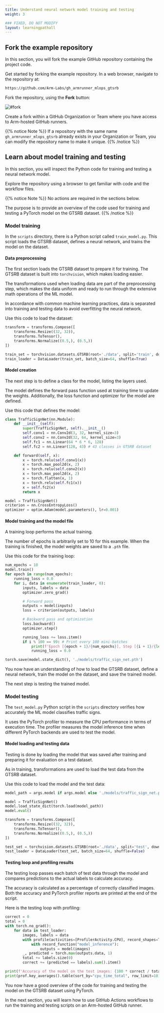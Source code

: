 ```yaml
---
title: Understand neural network model training and testing
weight: 3

### FIXED, DO NOT MODIFY
layout: learningpathall
---
```


## Fork the example repository

In this section, you will fork the example GitHub repository containing the project code.

Get started by forking the example repository. In a web browser, navigate to the repository at:

```bash
https://github.com/Arm-Labs/gh_armrunner_mlops_gtsrb
```
Fork the repository, using the **Fork** button:

![#fork](/images/fork.png)

Create a fork within a GitHub Organization or Team where you have access to Arm-hosted GitHub runners. 

{{% notice Note %}}
If a repository with the same name `gh_armrunner_mlops_gtsrb` already exists in your Organization or Team, you can modify the repository name to make it unique.
{{% /notice %}}

## Learn about model training and testing

In this section, you will inspect the Python code for training and testing a neural network model.

Explore the repository using a browser to get familiar with code and the workflow files. 

{{% notice Note %}}
No actions are required in the sections below.

The purpose is to provide an overview of the code used for training and testing a PyTorch model on the GTSRB dataset. 
{{% /notice %}}

### Model training

In the `scripts` directory, there is a Python script called `train_model.py`. This script loads the GTSRB dataset, defines a neural network, and trains the model on the dataset.

#### Data preprocessing

The first section loads the GTSRB dataset to prepare it for training. The GTSRB dataset is built into `torchvision`, which makes loading easier. 

The transformations used when loading data are part of the preprocessing step, which makes the data uniform and ready to run through the extensive math operations of the ML model. 

In accordance with common machine learning practices, data is separated into training and testing data to avoid overfitting the neural network.

Use this code to load the dataset:

```python
transform = transforms.Compose([
    transforms.Resize((32, 32)),
    transforms.ToTensor(),
    transforms.Normalize((0.5,), (0.5,))
])

train_set = torchvision.datasets.GTSRB(root='./data', split='train', download=True, transform=transform)
train_loader = DataLoader(train_set, batch_size=64, shuffle=True)
```

#### Model creation

The next step is to define a class for the model, listing the layers used. 

The model defines the forward pass function used at training time to update the weights. Additionally, the loss function and optimizer for the model are defined.

Use this code that defines the model:

```python
class TrafficSignNet(nn.Module):
    def __init__(self):
        super(TrafficSignNet, self).__init__()
        self.conv1 = nn.Conv2d(3, 32, kernel_size=3)
        self.conv2 = nn.Conv2d(32, 64, kernel_size=3)
        self.fc1 = nn.Linear(64 * 6 * 6, 128)
        self.fc2 = nn.Linear(128, 43) # 43 classes in GTSRB dataset

    def forward(self, x):
        x = torch.relu(self.conv1(x))
        x = torch.max_pool2d(x, 2)
        x = torch.relu(self.conv2(x))
        x = torch.max_pool2d(x, 2)
        x = torch.flatten(x, 1)
        x = torch.relu(self.fc1(x))
        x = self.fc2(x)
        return x

model = TrafficSignNet()
criterion = nn.CrossEntropyLoss()
optimizer = optim.Adam(model.parameters(), lr=0.001)
```

#### Model training and the model file

A training loop performs the actual training. 

The number of epochs is arbitrarily set to 10 for this example. When the training is finished, the model weights are saved to a `.pth` file.

Use this code for the training loop:

```python
num_epochs = 10
model.train()
for epoch in range(num_epochs):
    running_loss = 0.0
    for i, data in enumerate(train_loader, 0):
        inputs, labels = data
        optimizer.zero_grad()

        # Forward pass
        outputs = model(inputs)
        loss = criterion(outputs, labels)

        # Backward pass and optimization
        loss.backward()
        optimizer.step()

        running_loss += loss.item()
        if i % 100 == 99: # Print every 100 mini-batches
            print(f'Epoch [{epoch + 1}/{num_epochs}], Step [{i + 1}/{len(train_loader)}], Loss: {running_loss / 100:.4f}')
            running_loss = 0.0

torch.save(model.state_dict(), './models/traffic_sign_net.pth')
```

You now have an understanding of how to load the GTSRB dataset, define a neural network, train the model on the dataset, and save the trained model.

The next step is testing the trained model.

### Model testing

The `test_model.py` Python script in the `scripts` directory verifies how accurately the ML model classifies traffic signs. 

It uses the PyTorch profiler to measure the CPU performance in terms of execution time. The profiler measures the model inference time when different PyTorch backends are used to test the model.

#### Model loading and testing data

Testing is done by loading the model that was saved after training and preparing it for evaluation on a test dataset. 

As in training, transformations are used to load the test data from the GTSRB dataset.

Use this code to load the model and the test data:

```python
model_path = args.model if args.model else './models/traffic_sign_net.pth'

model = TrafficSignNet()
model.load_state_dict(torch.load(model_path))
model.eval()

transform = transforms.Compose([
    transforms.Resize((32, 32)),
    transforms.ToTensor(),
    transforms.Normalize((0.5,), (0.5,))
])

test_set = torchvision.datasets.GTSRB(root='./data', split='test', download=True, transform=transform)
test_loader = DataLoader(test_set, batch_size=64, shuffle=False)
```

#### Testing loop and profiling results

The testing loop passes each batch of test data through the model and compares predictions to the actual labels to calculate accuracy. 

The accuracy is calculated as a percentage of correctly classified images. Both the accuracy and PyTorch profiler reports are printed at the end of the script.

Here is the testing loop with profiling:

```python
correct = 0
total = 0
with torch.no_grad():
    for data in test_loader:
        images, labels = data
        with profile(activities=[ProfilerActivity.CPU], record_shapes=True) as prof:
            with record_function("model_inference"):
                outputs = model(images)
        _, predicted = torch.max(outputs.data, 1)
        total += labels.size(0)
        correct += (predicted == labels).sum().item()

print(f'Accuracy of the model on the test images: {100 * correct / total:.2f}%')
print(prof.key_averages().table(sort_by="cpu_time_total", row_limit=10))
```

You now have a good overview of the code for training and testing the model on the GTSRB dataset using PyTorch. 

In the next section, you will learn how to use GitHub Actions workflows to run the training and testing scripts on an Arm-hosted GitHub runner.
